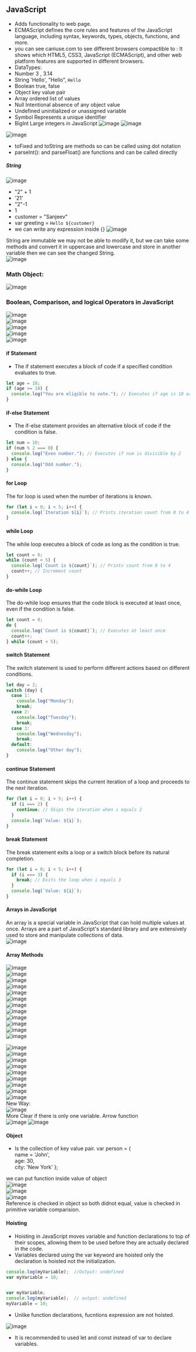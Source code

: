 ## JavaScript  
- Adds functionality to web page.
- ECMAScript defines the core rules and features of the JavaScript language, including syntax, keywords, types, objects, functions, and more.
- you can see caniuse.com to see different browsers compactible to : It shows which HTML5, CSS3, JavaScript (ECMAScript), and other web platform features are supported in different browsers.
- DataTypes:  
- Number 3 , 3.14  
- String 'Hello', "Hello", `Hello`  
- Boolean true, false    
- Object key value pair  
- Array ordered list of values  
- Null Intentional absence of any object value  
- Undefined uninitialized or unassigned variable  
- Symbol Represents a unique identifier  
- BigInt Large integers in JavaScript
![image](https://github.com/user-attachments/assets/a09e2684-b566-4f7a-8ef2-45a533805d6c)
![image](https://github.com/user-attachments/assets/c9d2648d-bb98-4b1c-91e3-68a36b4134bb)

![image](https://github.com/user-attachments/assets/b3902e34-4b5e-438c-a570-b5355bca0ec4)  
- toFixed and toString are methods so can be called using dot notation  
- parseInt(): and parseFloat() are functions and can be called directly

##### String  
![image](https://github.com/user-attachments/assets/7eb4a8a4-2ab4-4d44-a12e-e4e216301857)  
- "2" + 1
- '21'
- "2"-1
- 1
- customer = "Sanjeev"
- var greeting = `Hello ${customer}`
- we can write any expression inside {}
![image](https://github.com/user-attachments/assets/8c2fbc11-f5e8-4361-9b90-3bb05ebd7c4b)

String are immutable we may not be able to modify it, but we can take some methods and convert it in uppercase and lowercase and store in another variable then we can see the changed String.  
![image](https://github.com/user-attachments/assets/d6a01c91-aa0f-4bf7-88db-44a7a31aae33)  

### Math Object:  
![image](https://github.com/user-attachments/assets/55cb774d-669e-4935-a1d1-9afe7dac4cba)  

### Boolean, Comparison, and logical Operators in JavaScript  
![image](https://github.com/user-attachments/assets/ce761007-c4d4-4cf1-a6ad-92b54afc67b5)  
![image](https://github.com/user-attachments/assets/662851fd-2383-430e-99f6-f67c5897f78e)  
![image](https://github.com/user-attachments/assets/d9d5bac9-bbc3-4f8a-b548-68e15a629e34)  
![image](https://github.com/user-attachments/assets/0cd453b4-d2c6-410f-bef5-b85cb74bccc9)  
![image](https://github.com/user-attachments/assets/6f71163b-947b-495a-ba17-33b0858c1fc2)  
#### if Statement  
- The if statement executes a block of code if a specified condition evaluates to true.
```javaScript
let age = 18;
if (age >= 18) {
  console.log("You are eligible to vote."); // Executes if age is 18 or greater
}
```
#### if-else Statement  
- The if-else statement provides an alternative block of code if the condition is false.
```javaScript
let num = 10;
if (num % 2 === 0) {
  console.log("Even number."); // Executes if num is divisible by 2
} else {
  console.log("Odd number.");
}

```
#### for Loop  
The for loop is used when the number of iterations is known.  
```javaScript
for (let i = 0; i < 5; i++) {
  console.log(`Iteration ${i}`); // Prints iteration count from 0 to 4
}

```
#### while Loop  
The while loop executes a block of code as long as the condition is true.  
```javaScript
let count = 0;
while (count < 5) {
  console.log(`Count is ${count}`); // Prints count from 0 to 4
  count++; // Increment count
}

```
#### do-while Loop  
The do-while loop ensures that the code block is executed at least once, even if the condition is false.  
```javaScript
let count = 0;
do {
  console.log(`Count is ${count}`); // Executes at least once
  count++;
} while (count < 5);

```
#### switch Statement  
The switch statement is used to perform different actions based on different conditions.  
```javaScript
let day = 2;
switch (day) {
  case 1:
    console.log("Monday");
    break;
  case 2:
    console.log("Tuesday");
    break;
  case 3:
    console.log("Wednesday");
    break;
  default:
    console.log("Other day");
}
```
#### continue Statement  
The continue statement skips the current iteration of a loop and proceeds to the next iteration.  
```JavaScript
for (let i = 0; i < 5; i++) {
  if (i === 2) {
    continue; // Skips the iteration when i equals 2
  }
  console.log(`Value: ${i}`);
}
```
#### break Statement  
The break statement exits a loop or a switch block before its natural completion.  
```JavaScript
for (let i = 0; i < 5; i++) {
  if (i === 3) {
    break; // Exits the loop when i equals 3
  }
  console.log(`Value: ${i}`);
}
```
#### Arrays in JavaScript  
An array is a special variable in JavaScript that can hold multiple values at once. Arrays are a part of JavaScript's standard library and are extensively used to store and manipulate collections of data.  
![image](https://github.com/user-attachments/assets/fb82f307-9275-4d7d-b6fe-354799dd6e80)  
#### Array Methods  
![image](https://github.com/user-attachments/assets/58abf194-e1fb-4c07-9140-0a0a957bca97)  
![image](https://github.com/user-attachments/assets/575392bf-0e8e-4303-b89f-b833d13d92f3)  
![image](https://github.com/user-attachments/assets/00333db3-0c10-4f82-8f80-7800910a4e7e)  
![image](https://github.com/user-attachments/assets/6ad59fc6-ce69-4f8f-958b-df294f944d71)  
![image](https://github.com/user-attachments/assets/dad8f52a-153b-477f-865d-36b0aafc82db)  
![image](https://github.com/user-attachments/assets/522fbd03-e3ad-428b-8c26-4f5b5d005338)  
![image](https://github.com/user-attachments/assets/81091ed1-e675-4e9e-a023-0aa4184c9604)  
![image](https://github.com/user-attachments/assets/fefa066c-1d7c-45c3-b3db-ed8d3199f423)  
![image](https://github.com/user-attachments/assets/965d5d82-2af3-4bf5-93b3-a198ba123f03)  
![image](https://github.com/user-attachments/assets/85573b4e-7638-4b66-bc24-22b43afef1e2)  
![image](https://github.com/user-attachments/assets/30046b15-9ff0-45b3-a6f3-68c7117e0334)  
![image](https://github.com/user-attachments/assets/3abfb10c-5122-4bea-a544-bc1f0854fcf0)  




![image](https://github.com/user-attachments/assets/36eb2662-012c-4071-af4a-61227017adc7)  
![image](https://github.com/user-attachments/assets/2c2947bf-71d5-4519-ba9b-6af8e82ca6d5)  
![image](https://github.com/user-attachments/assets/d6e323b9-31fd-44fc-8077-7424e7b9ad34)  
![image](https://github.com/user-attachments/assets/2a1c4765-7a2e-45d9-a9be-30fa7a77f0f7)  
![image](https://github.com/user-attachments/assets/ff7b1aa9-b4de-4fef-9461-83174cc1da3e)  
![image](https://github.com/user-attachments/assets/9a08f7d9-f854-4081-bda7-aa26a5fc2106)  
![image](https://github.com/user-attachments/assets/d841145b-02ca-4142-8f36-db5df795ee6d)  
![image](https://github.com/user-attachments/assets/321cca63-e84f-48f1-be30-a2d06d43567b)  
![image](https://github.com/user-attachments/assets/f7cc8bb1-0671-4691-8d6f-ae67118539d5)  
New Way:  
![image](https://github.com/user-attachments/assets/dd88e73d-e4df-40d0-a696-904daf3caa1f)  
More Clear if there is only one variable. Arrow function  
![image](https://github.com/user-attachments/assets/97abe9cc-f0a0-4aa0-adcc-917577ac56bc)
![image](https://github.com/user-attachments/assets/d9b891f3-ba0b-4620-abd6-1e4b5bd6c4fc)  

#### Object  
- Is the collection of key value pair.
var person = {  
name = 'John',  
age: 30,  
city: 'New York' };

we can put function inside value of object  
![image](https://github.com/user-attachments/assets/e4f1884b-890f-44cc-acb5-415a1c8bb7f8)  
![image](https://github.com/user-attachments/assets/bc24d5e5-2343-48f4-8180-b163ccc1f1a7)  
![image](https://github.com/user-attachments/assets/15452ecf-4c62-40a4-b436-e666b315fe3a)  
Reference is checked in object so both didnot equal, value is checked in primitive variable comparision.  

#### Hoisting  
- Hoisting in JavaScript moves variable and function declarations to top of their scopes, allowing them to be used before they are actually declared in the code.
- Variables declared using the var keyword are hoisted only the declaration is hoisted not the initialization.
```JavaScript
console.log(myVariable);  //Output: undefined
var myVariable = 10;


var myVariable;
console.log(myVariable);  // output: undefined
myVariable = 10;
```
- Unlike function declarations, fucntions expression are not hoisted.

![image](https://github.com/user-attachments/assets/7d87dc26-2d82-464b-a13a-8f2f941030c5)  
- It is recommended to used let and const instead of var to declare variables.





















 















